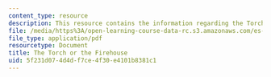 ```yaml
---
content_type: resource
description: This resource contains the information regarding the Torch or the firehouse.
file: /media/https%3A/open-learning-course-data-rc.s3.amazonaws.com/es-291-learning-seminar-experiments-in-education-spring-2003/5f231d074d4df7ce4f30e4101b8381c1_MITES_291S03_6a_torch.pdf
file_type: application/pdf
resourcetype: Document
title: The Torch or the Firehouse
uid: 5f231d07-4d4d-f7ce-4f30-e4101b8381c1
---
```

